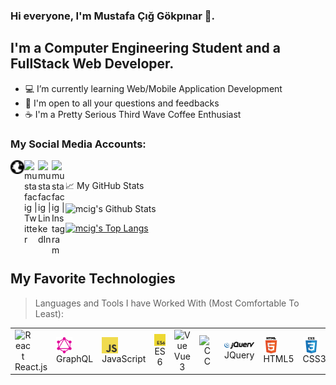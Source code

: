 ### Hi everyone, I'm Mustafa Çığ Gökpınar 👋.
## I'm a Computer Engineering Student and a FullStack Web Developer.
- 💻 I’m currently learning Web/Mobile Application Development
- 🤗 I'm open to all your questions and feedbacks
- ☕ I'm a Pretty Serious Third Wave Coffee Enthusiast


### My Social Media Accounts:
[<img align="left" alt="mustafacig.com" width="22px" src="https://raw.githubusercontent.com/iconic/open-iconic/master/svg/globe.svg" />][website]
[<img align="left" alt="mustafacig | Twitter" width="22px" src="https://cdn.jsdelivr.net/npm/simple-icons@v3/icons/twitter.svg" />][twitter]
[<img align="left" alt="mustafacig | LinkedIn" width="22px" src="https://cdn.jsdelivr.net/npm/simple-icons@v3/icons/linkedin.svg" />][linkedin]
[<img align="left" alt="mustafacig | Instagram" width="22px" src="https://cdn.jsdelivr.net/npm/simple-icons@v3/icons/instagram.svg" />][instagram]

[website]: https://mcig.github.io/My-Test-Website/HomePage/home.html
[instagram]: https://instagram.com/cigmustafa/
[twitter]: https://twitter.com/CGokpinar
[linkedin]: https://www.linkedin.com/in/mustafa-çığ-gökpınar-462992193

<br />


📈 My GitHub Stats

![mcig's Github Stats](https://github-readme-stats.vercel.app/api?username=mcig&count_private=true&hide=contribs,issues&show_icons=true&theme=cobalt)

[![mcig's Top Langs](https://github-readme-stats.vercel.app/api/top-langs/?username=mcig&layout=compact&theme=cobalt)](https://github.com/anuraghazra/github-readme-stats)

<br>

<h2 align="left">My Favorite Technologies</h2>

> Languages and Tools I have Worked With (Most Comfortable To Least):

<table>
  <tr>
    <td align="center" width="96">
      <div style="display: flex; flex-direction: column">
        <img
          align="left"
          alt="React"
          width="26px"
          src="https://raw.githubusercontent.com/jalbertsr/logo-badge-images/master/img/react_logo.png"
        />
        <span>React.js</span>
      </div>
    </td>
    <td align="center" width="96">
      <div style="display: flex; flex-direction: column">
        <img
          align="left"
          alt="GraphQL"
          width="26px"
          src="https://raw.githubusercontent.com/github/explore/80688e429a7d4ef2fca1e82350fe8e3517d3494d/topics/graphql/graphql.png"
        />
        <span>GraphQL</span>
      </div>
    </td>
    <td align="center" width="96">
      <div style="display: flex; flex-direction: column">
        <img
          align="left"
          alt="JavaScript"
          width="26px"
          src="https://raw.githubusercontent.com/github/explore/80688e429a7d4ef2fca1e82350fe8e3517d3494d/topics/javascript/javascript.png"
        />
        <span>JavaScript</span>
      </div>
    </td>
    <td align="center" width="96">
      <div style="display: flex; flex-direction: column">
        <img
          align="left"
          alt="ES6"
          width="26px"
          src="https://github.com/MarioTerron/logo-images/blob/master/logos/es6.png"
        />
        <span>ES 6</span>
      </div>
    </td>
    <td align="center" width="96">
      <div style="display: flex; flex-direction: column">
        <img
          align="left"
          alt="Vue"
          width="26px"
          src="https://github.com/jalbertsr/logo-badge-images/blob/master/img/rsz_vue.png?raw=true"
        />
        <span>Vue 3</span>
      </div>
    </td>
    <td align="center" width="96">
      <div style="display: flex; flex-direction: column">
        <img
          align="left"
          alt="C"
          width="26px"
          src="https://i.imgur.com/zINUxVf.png"
        />
        <span>C</span>
      </div>
    </td>
    <td align="center" width="96">
      <div style="display: flex; flex-direction: column">
        <img
          align="left"
          alt="Jquery"
          width="86px"
          src="https://github.com/Iggy-Codes/logo-images/blob/master/logos/jquery.png"
        />
        <span>JQuery</span>
      </div>
    </td>
    <td align="center" width="96">
      <div style="display: flex; flex-direction: column">
        <img
          align="left"
          alt="HTML5"
          width="26px"
          src="https://raw.githubusercontent.com/github/explore/80688e429a7d4ef2fca1e82350fe8e3517d3494d/topics/html/html.png"
        />
        <span>HTML5</span>
      </div>
    </td>
    <td align="center" width="96">
      <div style="display: flex; flex-direction: column">
        <img
          align="left"
          alt="CSS3"
          width="26px"
          src="https://raw.githubusercontent.com/github/explore/80688e429a7d4ef2fca1e82350fe8e3517d3494d/topics/css/css.png"
        />
        <span>CSS3</span>
      </div>
    </td>
    <td align="center" width="96">
      <div style="display: flex; flex-direction: column">
        <img
          align="left"
          alt="Visual Studio Code"
          width="26px"
          src="https://raw.githubusercontent.com/github/explore/80688e429a7d4ef2fca1e82350fe8e3517d3494d/topics/visual-studio-code/visual-studio-code.png"
        />
        <span>VS Code</span>
      </div>
    </td>
    <td align="center" width="96">
      <div style="display: flex; flex-direction: column">
        <img
          align="left"
          alt="Node.js"
          width="26px"
          src="https://raw.githubusercontent.com/github/explore/80688e429a7d4ef2fca1e82350fe8e3517d3494d/topics/nodejs/nodejs.png"
        />
        <span>Node.js</span>
      </div>
    </td>
    <td align="center" width="96">
      <div style="display: flex; flex-direction: column">
        <img
          align="left"
          alt="MySQL"
          width="26px"
          src="https://raw.githubusercontent.com/github/explore/80688e429a7d4ef2fca1e82350fe8e3517d3494d/topics/mysql/mysql.png"
        />
        <span>MySQL</span>
      </div>
    </td>
    <td align="center" width="96">
      <div style="display: flex; flex-direction: column">
        <img
          align="left"
          alt="Git"
          width="26px"
          src="https://raw.githubusercontent.com/github/explore/80688e429a7d4ef2fca1e82350fe8e3517d3494d/topics/git/git.png"
        />
        <span>Git</span>
      </div>
    </td>
    <td align="center" width="96">
      <div style="display: flex; flex-direction: column">
        <img
          align="left"
          alt="GitHub"
          width="26px"
          src="https://raw.githubusercontent.com/github/explore/78df643247d429f6cc873026c0622819ad797942/topics/github/github.png"
        />
        <span>Github</span>
      </div>
    </td>
    <td align="center" width="96">
      <div style="display: flex; flex-direction: column">
        <img
          align="left"
          alt="Terminal"
          width="26px"
          src="https://raw.githubusercontent.com/github/explore/80688e429a7d4ef2fca1e82350fe8e3517d3494d/topics/terminal/terminal.png"
        />
        <span>Terminal</span>
      </div>
    </td>
  </tr>
</table>
